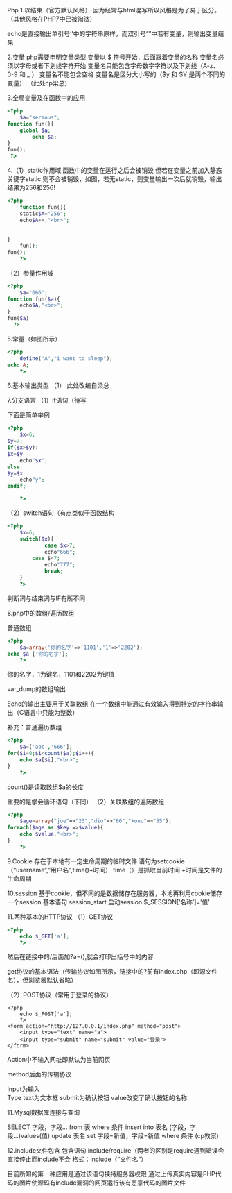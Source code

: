﻿Php
1.以<?php为开始，每一行以分号；结束，以?>结束（官方默认风格）
因为经常与html混写所以风格是为了易于区分。（其他风格在PHP7中已被淘汰）

echo是直接输出单引号‘’中的字符串原样，而双引号“”中若有变量，则输出变量结果

2.变量 php需要申明变量类型
变量以 $ 符号开始，后面跟着变量的名称
变量名必须以字母或者下划线字符开始
变量名只能包含字母数字字符以及下划线（A-z、0-9 和 _ ）
变量名不能包含空格
变量名是区分大小写的（$y 和 $Y 是两个不同的变量）
（此处cp梁总）

3.全局变量及在函数中的应用

```php
<?php
    $a="serious";
function fun(){
    global $a;
        echo $a;
}
fun();
 ?>
```

4.（1）static作用域
函数中的变量在运行之后会被销毁
但若在变量之前加入静态关键字static 则不会被销毁，如图，若无static，则变量输出一次后就销毁，输出结果为256和256!

```php
<?php
    function fun(){
    static$A="256";
    echo$A++,"<br>";
    
    
}
    fun();
fun();
    ?>
```

（2）参量作用域

```php
<?php
    $a="666";
function fun($a){
    echo$A,"<br>";
}
fun($a)
  ?>
```

5.常量（如图所示）

```php
<?php
    define("A","i want to sleep");
echo A;
    ?>
```

6.基本输出类型
（1）<?php echo "hello world!";//只能打印字符串
（2）print_r("hello world!");//能够打印数组和字符串 
（3）var_dump("hello world!");//能够打印数组和字符串同时输出打印内容的数据类型（还有数据个数）
（4）var_export("hello world!",true);//能够将字符串转换为php代码，第二个参数设置为true能够返回值（也能打印数组）
（5）die("hello world!");//结束程序并打印内容 ?>
此处改编自梁总

7.分支语言
（1）if语句（待写
<?php if(exp){//判断条件 //条件成立时候执行的代码块 } ?>
下面是简单举例

```php
<?php
    $x=6;
$y=7;
if($x>$y):
$x=$y
    echo"$x";
else:
$y=$x
    echo"y";
endif;

    ?>
```

（2）switch语句（有点类似于函数结构

```php
<?php
    $x=6;
    switch($x){
            case $x>7;
            echo"666";
        case $<7;
            echo"777";
            break;
    }
    ?>
```



判断词与结束词与IF有所不同

8.php中的数组/遍历数组

普通数组

```php
<?php
    $a=array('你的名字'=>'1101','1'=>'2202');
echo $a ['你的名字'];
    ?>
```



你的名字，1为键名，1101和2202为键值





var_dump的数组输出

Echo的输出主要用于关联数组
在一个数组中能通过有效输入得到特定的字符串输出（C语言中只能为整数）

补充：普通遍历数组

```php
<?php
    $a=['abc','666'];
for($i=0;$i<count($a);$i++){
    echo $a[$i],"<br>";
}
    ?>
```

count()是读取数组$a的长度

重要的是学会循环语句（下同）
（2）关联数组的遍历数组

```php
<?php
    $age=array("joe"=>"23","dio"=>"66","kono"=>"55");
foreach($age as $key =>$value){
    echo $value,"<br>";
}
    ?>
```

9.Cookie
存在于本地有一定生命周期的临时文件
语句为setcookie（“username”,”用户名”,time()+时间）  time（）是抓取当前时间  +时间是文件的生命周期

10.session 基于cookie，但不同的是数据储存在服务器，本地再利用cookie储存一个session
基本语句
session_start 启动session
$_SESSION[‘名称’]=’值’

11.两种基本的HTTP协议
（1）GET协议

```php
<?php
    echo $_GET['a'];
    ?>
```

然后在链接中的/后面加?a=(),就会打印出括号中的内容

get协议的基本语法（传输协议如图所示，链接中的?前有index.php（即源文件名），但浏览器默认省略）

（2）POST协议（常用于登录的协议）

```php+HTML
<?php
    echo $_POST['a'];
    ?>
<form action="http://127.0.0.1/index.php" method="post">
    <input type="text" name="a">
    <input type="submit" name="submit" value="登录">
</form>
```

Action中不输入网址即默认为当前网页

method后面的传输协议

Input为输入	
Type text为文本框
submit为确认按钮
value改变了确认按钮的名称


11.Mysql数据库连接与查询

SELECT 字段，字段... from 表 where 条件 
insert into 表名 (字段，字段...)values(值) 
update 表名 set 字段=新值，字段=新值 where 条件 
(cp教案)

12.include文件包含
包含语句 include/require（两者的区别是require遇到错误会直接停止而include不会
格式：include（“文件名”）

目前所知的第一种应用是通过该语句挟持服务器权限
通过上传真实内容是PHP代码的图片使源码有include漏洞的网页运行该有恶意代码的图片文件

